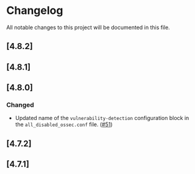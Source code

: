 # Changelog

All notable changes to this project will be documented in this file.

## [4.8.2]

## [4.8.1]

## [4.8.0]

### Changed
- Updated name of the `vulnerability-detection` configuration block in the `all_disabled_ossec.conf` file. ([#51](https://github.com/wazuh/qa-integration-framework/pull/51))

## [4.7.2]

## [4.7.1]
